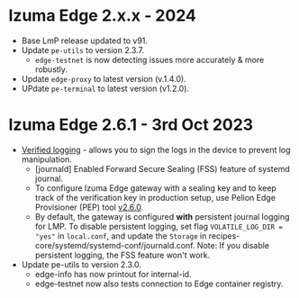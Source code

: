 # Izuma Edge 2.x.x - 2024

- Base LmP release updated to v91.
- Update `pe-utils` to version 2.3.7.
    - `edge-testnet` is now detecting issues more accurately & more robustly.
- Update `edge-proxy` to latest version (v.1.4.0).
- UPdate `pe-terminal` to latest version (v1.2.0).

# Izuma Edge 2.6.1 - 3rd Oct 2023

- [Verified logging](https://developer.izumanetworks.com/docs/device-management-edge/2.6/managing/verified-logging.html) - allows you to sign the logs in the device to prevent log manipulation.
   - [journald] Enabled Forward Secure Sealing (FSS) feature of systemd journal.
   - To configure Izuma Edge gateway with a sealing key and to keep track of the verification key in production setup, use Pelion Edge Provisioner (PEP) tool [v2.6.0](https://github.com/PelionIoT/pelion-edge-provisioner/releases/tag/v2.6.0).
   - By default, the gateway is configured **with** persistent journal logging for LMP. To disable persistent logging, set flag `VOLATILE_LOG_DIR = "yes"` in `local.conf`, and update the `Storage` in recipes-core/systemd/systemd-conf/journald.conf. Note: If you disable persistent logging, the FSS feature won't work.
- Update pe-utils to version 2.3.0.
   - edge-info has now printout for internal-id.
   - edge-testnet now also tests connection to Edge container registry.
